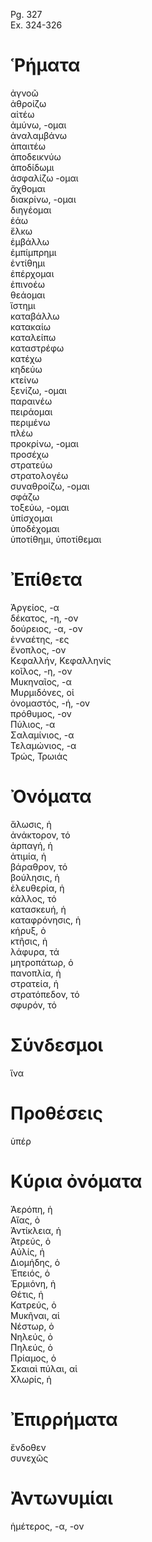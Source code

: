 Pg. 327   
Ex. 324-326  
# Ῥήματα  
ἀγνοῶ  
ἀθροίζω  
αἰτέω  
ἀμύνω, -ομαι  
ἀναλαμβάνω  
ἀπαιτέω  
ἀποδεικνύω  
ἀποδίδωμι  
ἀσφαλίζω -ομαι  
ἄχθομαι  
διακρίνω, -ομαι  
διηγέομαι  
ἐάω  
ἕλκω  
ἐμβάλλω  
ἐμπίμπρημι  
ἐντίθημι  
ἐπέρχομαι  
ἐπινοέω  
θεάομαι  
ἵστημι  
καταβάλλω  
κατακαίω  
καταλείπω  
καταστρέφω  
κατέχω  
κηδεύω  
κτείνω  
ξενίζω, -ομαι  
παραινέω  
πειράομαι  
περιμένω  
πλέω  
προκρίνω, -ομαι  
προσέχω  
στρατεύω  
στρατολογέω  
συναθροίζω, -ομαι  
σφάζω  
τοξεύω, -ομαι  
ὑπίσχομαι  
ὑποδέχομαι  
ὑποτίθημι, ὑποτίθεμαι  
# Ἐπίθετα  
Ἀργείος, -α  
δέκατος, -η, -ον  
δούρειος, -α, -ον  
ἐνναέτης, -ες  
ἔνοπλος, -ον  
Κεφαλλήν, Κεφαλληνίς  
κοῖλος, -η, -ον  
Μυκηναῖος, -α  
Μυρμιδόνες, οἱ  
ὀνομαστός, -ή, -ον  
πρόθυμος, -ον  
Πύλιος, -α  
Σαλαμίνιος, -α  
Τελαμώνιος, -α  
Τρώς, Τρωιάς  
# Ὀνόματα  
ἅλωσις, ἡ  
ἀνάκτορον, τό  
ἁρπαγή, ἡ  
ἀτιμία, ἡ  
βάραθρον, τό  
βούλησις, ἡ  
ἐλευθερία, ἡ  
κάλλος, τό  
κατασκευή, ἡ  
καταφρόνησις, ἡ  
κήρυξ, ὁ  
κτῆσις, ἡ  
λάφυρα, τά  
μητροπάτωρ, ὁ  
πανοπλία, ἡ  
στρατεία, ἡ  
στρατόπεδον, τό  
σφυρόν, τό  
# Σύνδεσμοι  
ἵνα  
# Προθέσεις  
ὑπέρ  
# Κύρια ὀνόματα  
Ἀερόπη, ἡ  
Αἴας, ὁ  
Ἀντίκλεια, ἡ  
Ἀτρεύς, ὁ  
Αὐλίς, ἡ  
Διομήδης, ὁ  
Ἐπειός, ὁ  
Ἑρμιόνη, ἡ  
Θέτις, ἡ  
Κατρεύς, ὁ  
Μυκῆναι, αἱ  
Νέστωρ, ὁ  
Νηλεύς, ὁ  
Πηλεύς, ὁ  
Πρίαμος, ὁ  
Σκαιαὶ πύλαι, αἱ  
Χλωρίς, ἡ  
# Ἐπιρρήματα  
ἔνδοθεν  
συνεχῶς  
# Ἀντωνυμίαι  
ἡμέτερος, -α, -ον